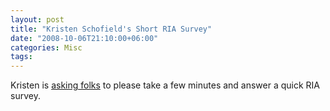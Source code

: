 ```yaml
---
layout: post
title: "Kristen Schofield's Short RIA Survey"
date: "2008-10-06T21:10:00+06:00"
categories: Misc 
tags: 
---
```


Kristen is <a href="http://www.webbschofield.com/index.cfm/2008/10/6/Quick-RIA-Survey--Please-Help">asking folks</a> to please take a few minutes and answer a quick RIA survey.